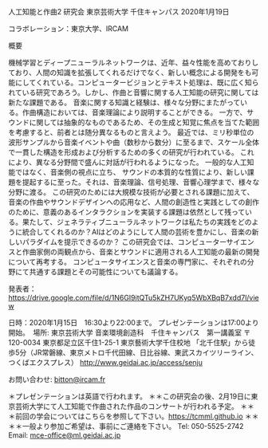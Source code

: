 人工知能と作曲2
研究会
東京芸術大学 千住キャンパス 
2020年1月19日

コラボレーション：東京大学、IRCAM

概要

機械学習とディープニューラルネットワークは、近年、益々性能を高めておりしており、人間の知識を拡張してくれるだけでなく、新しい概念による開発をも可能にしてくれている。コンピュータービジョンとテキスト処理は、既に広く知られている研究であろう。しかし、作曲と音響に関する人工知能の研究に関しては新たな課題である。
音楽に関する知識と経験は、様々な分野にまたがっている。作曲構造においては、音楽理論により説明することができる。 一方で、サウンドに関しては抽象的なものであるため、その生成と知覚に焦点を当てた範囲を考慮すると、前者とは随分異なるものと言えよう。 最近では、ミリ秒単位の波形サンプルから音楽イベントや曲（数秒から数分）に至るまで、スケール全体で一貫した構造を形成および分析するための多くの研究が行われている。
これにより、異なる分野間で盛んに対話が行われるようになった。 一般的な人工知能ではなく、音楽側の視点に立ち、 サウンドの本質的な性質により、新しい課題を提起するに至った。それは、音楽理論、信号処理、音響心理学まで、様々な分野に渡る。
この研究のためには大規模な技術が必要とされる課題に加えて、音楽の作曲やサウンドデザインへの応用など、人間の創造性と実践としての創作のために、意義のあるインタラクションを実装する課題は依然として残っている。果たして、ジェネラティブニューラルネットワークは私たちの実践をどのように統合してくれるのか？AIはどのようにして人間の芸術を豊かにし、音楽の新しいパラダイムを提示できるのか？ 
この研究会では、コンピューターサイエンスと作曲家側の両観点から、音楽とサウンドに適用される人工知能の最新の開発について再考する。 コンピュータサイエンスと音楽の専門家に、それぞれの分野にて共通する課題とその可能性についても議論する。

発表者：
https://drive.google.com/file/d/1N6GI9itQTu5kZH7UKyq5WbXBqB7xdd7l/view

日時：2020年1月15日　16:30より22:00まで。 
プレゼンテーションは17:00より開始。 
場所: 東京芸術大学 音楽環境創造科　千住キャンパス　第一講義室
〒120-0034 東京都足立区千住1-25-1 東京藝術大学千住校地
「北千住駅」から徒歩5分（JR常磐線、東京メトロ千代田線、日比谷線、東武スカイツリーライン、つくばエクスプレス）
http://www.geidai.ac.jp/access/senju

お問い合わせ: 
bitton@ircam.fr 

＊プレゼンテーションは英語で行われます。
＊＊この研究会の後、2月19日に東京芸術大学にて人工知能で作曲された作品のコンサートが行われる予定。
＊＊＊前回の学会についてはこちらを参照して下さい。https://tcmml.github.io
＊＊＊＊一般より参加ご希望は、事前にご連絡を下さい。
Tel: 050-5525-2742
Email: mce-office@ml.geidai.ac.jp
